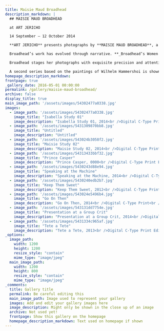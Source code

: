 ```yaml
---
title: Maisie Maud Broadhead
description_markdown: |
  ## MAISIE MAUD BROADHEAD

  at ART JERICHO

  14 September – 12 October 2014

  **ART JERICHO** presents photographs by **MAISIE MAUD BROADHEAD**, a young London artist, in a mini retrospective of her work from the past four years, to include **_Broadhead's Women_** 2014\. Last year Maisie Broadhead was awarded the **Jerwood Makers Open**, and this year **The** **Brighton Pavillion Commission**.

  Broadhead’s work has evolved through narrative. **_Broadhead’s Women 2014,_** are inspired by the paintings of Johannes Vermeer. They are intimate portraits of women, lost in quiet moments, set within domestic context. Broadhead uses three generations of women from her immediate family to augment the sense of intimacy. Her photographs have a painterly quality – a softness and feeling of time spent, that is so very much at odds with the function of digital photography and the pace of modern life. The quietness and solitude that she captures in her work is strongly contrasted with the materialism and technology that she laces into her compositions. At first glance, we read distinct echoes of Vermeer, and then she catches us off guard as we discover the accoutrements of modern living.

  Broadhead stages her photographs with exquisite precision and attention to detail. She recalls the beauty of Old Dutch Masters through her styling and theatre, and the simple detail in the clothing and fabrics. Her characters are decidedly 21st century, but the mood and sensibility, despite the ‘advancement’ of modernity, are timeless in the shared concerns and role of women in domestic pursuits.

  A second series based on the paintings of Wilhelm Hammershoi is shown together with earlier work from the Jerwood series that secured her **The Jerwood Makers Open** in 2013
homepage_description_markdown: 
frontpage: true
_gallery_date: 2016-05-01 00:00:00
permalink: /gallery/maisie-maud-broadhead/
archive: false
display_title: true
main_image_path: '/assets/images/54302477a0338.jpg'
images:
  - image_path: '/assets/images/54302477a0338.jpg'
    image_title: "Isabella Study 01"
    image_description: "Isabella Study 01, 2014<br />Digital C-Type Print<br />51 x 45 cm"
  - image_path: '/assets/images/5431309870bb8.jpg'
    image_title: "Untitled"
    image_description: "Untitled"
  - image_path: '/assets/images/543024b3058f2.jpg'
    image_title: "Maisie Study 02"
    image_description: "Maisie Study 02, 2014<br />Digital C-Type Print<br />25 x 21 cm"
  - image_path: '/assets/images/54313433bbf32.jpg'
    image_title: "Prince Casper"
    image_description: "Prince Casper, 0000<br />Digital C-Type Print Edition of 12<br />128.5 x 99.5 cm"
  - image_path: '/assets/images/5430243d88e94.jpg'
    image_title: "Speaking at the Machine"
    image_description: "Speaking at the Machine, 2014<br />Digital C-Type Print<br />90 x 80 cm"
  - image_path: '/assets/images/5430240edb2b7.jpg'
    image_title: "Keep Them Sweet"
    image_description: "Keep Them Sweet, 2012<br />Digital C-Type Print<br />70 x 55 cm"
  - image_path: '/assets/images/543024e5496b4.jpg'
    image_title: "Go On Then"
    image_description: "Go On Then, 2014<br />Digital C-Type Print<br />90.5 x 80 cm"
  - image_path: '/assets/images/543131dd7754e.jpg'
    image_title: "Presentation at a Group Crit"
    image_description: "Presentation at a Group Crit, 2014<br />Digital C-Type Print Edition of 12<br />62 x 67 cm"
  - image_path: '/assets/images/5431334c965af.jpg'
    image_title: "Tete a Tete"
    image_description: "Tete a Tete, 2013<br />Digital C-Type Print Edition of 12<br />70 x 90 cm"
_options:
  image_path:
    width: 1200
    height: 1200
    resize_style: "contain"
    mime_type: "image/jpeg"
  main_image_path:
    width: 1200
    height: 800
    resize_style: "contain"
    mime_type: "image/jpeg"
_comments:
  title: Gallery title
  permalink: Be careful editing this
  main_image_path: Image used to represent your gallery
  images: Add and edit your gallery images here
  image_description: Might only be shown in the close up of an image
  archive: Not used yet!
  frontpage: Show this gallery on the homepage
  homepage_description_markdown: Text used on homepage if shown
---
```


